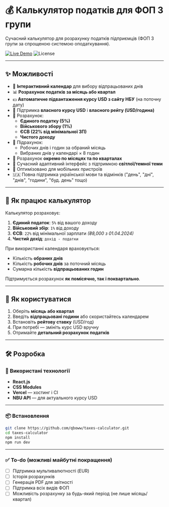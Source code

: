 
# 💰 Калькулятор податків для ФОП 3 групи

Сучасний калькулятор для розрахунку податків підприємців (ФОП 3 групи за спрощеною системою оподаткування).

[![Live Demo](https://img.shields.io/badge/demo-live-green?style=for-the-badge)](https://taxes-calculator-delta.vercel.app/)
![License](https://img.shields.io/github/license/qboww/taxes-calculator?style=for-the-badge)

---

## ✨ Можливості

- 📅 **Інтерактивний календар** для вибору відпрацьованих днів
- 📊 **Розрахунок податків за місяць або квартал**
- 💵 **Автоматичне підвантаження курсу USD з сайту НБУ** (на поточну дату)
- 💸 Підтримка **власного курсу USD** і **власного рейту (USD/година)**
- 🧾 Розрахунок:
  - **Єдиного податку (5%)**
  - **Військового збору (1%)**
  - **ЄСВ (22% від мінімальної ЗП)**
  - **Чистого доходу**
- 🔢 Підрахунок:
  - Робочих днів і годин за обраний місяць
  - Вибраних днів у календарі × 8 годин
- 📆 Розрахунок **окремо по місяцях та по кварталах**
- 🎨 Сучасний адаптивний інтерфейс з підтримкою **світлої/темної теми**
- 📱 Оптимізовано для мобільних пристроїв
- 🇺🇦 Повна підтримка української мови та відмінків ("день", "дні", "днів", "години", "буд. день" тощо)

---

## 🧮 Як працює калькулятор

Калькулятор розраховує:
1. **Єдиний податок**: `5%` від вашого доходу
2. **Військовий збір**: `1%` від доходу
3. **ЄСВ**: `22%` від мінімальної зарплати *(₴8,000 з 01.04.2024)*
4. **Чистий дохід**: `дохід - податки`

При використанні календаря враховується:
- Кількість **обраних днів**
- Кількість **робочих днів** за поточний місяць
- Сумарна кількість **відпрацьованих годин**

Підтримується розрахунок **як помісячно, так і поквартально**.

---

## 🚀 Як користуватися

1. Оберіть **місяць або квартал**
2. Введіть **відпрацьовані години** або скористайтесь календарем
3. Встановіть **рейтову ставку** (USD/год)
4. При потребі — змініть курс USD вручну
5. Отримайте **детальний розрахунок податків**

---

## 🛠️ Розробка

### 🔧 Використані технології

- **React.js**
- **CSS Modules**
- **Vercel** — хостинг і CI
- **NBU API** — для актуального курсу USD

---

### 📦 Встановлення

```bash
git clone https://github.com/qboww/taxes-calculator.git
cd taxes-calculator
npm install
npm run dev
```

---

### ✅ To-do (можливі майбутні покращення)

- [ ] Підтримка мультивалютності (EUR)
- [ ] Історія розрахунків
- [ ] Генерація PDF для звітності
- [ ] Підтримка всіх видів ФОП
- [ ] Можливість розрахунку за будь-який період (не лише місяць/квартал)
